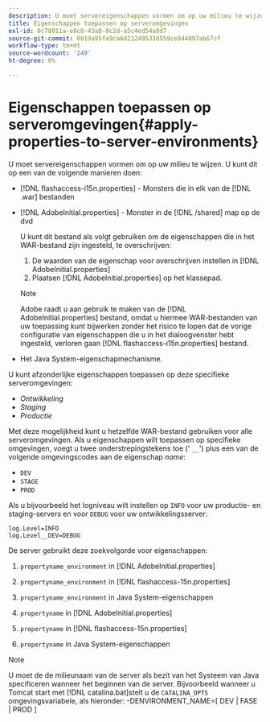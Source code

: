 ```yaml
---
description: U moet servereigenschappen vormen om op uw milieu te wijzen. U kunt dit op een van de volgende manieren doen
title: Eigenschappen toepassen op serveromgevingen
exl-id: 0c78011a-e8c8-43a8-8c2d-a5c4ed54a8d7
source-git-commit: 0019a95fa9ca6d21249533d559ce844897ab67cf
workflow-type: tm+mt
source-wordcount: '249'
ht-degree: 0%

---
```


# Eigenschappen toepassen op serveromgevingen{#apply-properties-to-server-environments}

U moet servereigenschappen vormen om op uw milieu te wijzen. U kunt dit op een van de volgende manieren doen:

* [!DNL flashaccess-i15n.properties] - Monsters die in elk van de [!DNL .war] bestanden

* [!DNL AdobeInitial.properties] - Monster in de [!DNL /shared] map op de dvd

   U kunt dit bestand als volgt gebruiken om de eigenschappen die in het WAR-bestand zijn ingesteld, te overschrijven:

   1. De waarden van de eigenschap voor overschrijven instellen in [!DNL AdobeInitial.properties]
   1. Plaatsen [!DNL AdobeInitial.properties] op het klassepad.

   >[!NOTE]
   >
   >Adobe raadt u aan gebruik te maken van de [!DNL AdobeInitial.properties] bestand, omdat u hiermee WAR-bestanden van uw toepassing kunt bijwerken zonder het risico te lopen dat de vorige configuratie van eigenschappen die u in het dialoogvenster hebt ingesteld, verloren gaan [!DNL flashaccess-i15n.properties] bestand.

* Het Java System-eigenschapmechanisme.

U kunt afzonderlijke eigenschappen toepassen op deze specifieke serveromgevingen:

* *Ontwikkeling*
* *Staging*
* *Productie*

Met deze mogelijkheid kunt u hetzelfde WAR-bestand gebruiken voor alle serveromgevingen. Als u eigenschappen wilt toepassen op specifieke omgevingen, voegt u twee onderstrepingstekens toe (&#39; `__`&#39;) plus een van de volgende omgevingscodes aan de eigenschap *name*:

* `DEV`
* `STAGE`
* `PROD`

<!--<a id="example_A7A58E3EE8DA4114B4F7A9EEB69D50CA"></a>-->

Als u bijvoorbeeld het logniveau wilt instellen op `INFO` voor uw productie- en staging-servers en voor `DEBUG` voor uw ontwikkelingsserver:

```
log.Level=INFO  
log.Level__DEV=DEBUG 
```

De server gebruikt deze zoekvolgorde voor eigenschappen:

1. `propertyname_environment` in [!DNL AdobeInitial.properties]

1. `propertyname_environment` in [!DNL flashaccess-15n.properties]

1. `propertyname_environment` in Java System-eigenschappen
1. `propertyname` in [!DNL AdobeInitial.properties]

1. `propertyname` in [!DNL flashaccess-15n.properties]

1. `propertyname` in Java System-eigenschappen

>[!NOTE]
>
>U moet de de milieunaam van de server als bezit van het Systeem van Java specificeren wanneer het beginnen van de server. Bijvoorbeeld wanneer u Tomcat start met [!DNL catalina.bat]stelt u de `CATALINA_OPTS` omgevingsvariabele, als hieronder:
>-DENVIRONMENT_NAME=[ DEV | FASE | PROD ]
